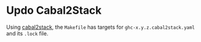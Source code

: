 # Updo Cabal2Stack

Using [cabal2stack](https://github.com/iconnect/cabal2stack), the `Makefile` has
targets for `ghc-x.y.z.cabal2stack.yaml` and its `.lock` file.
